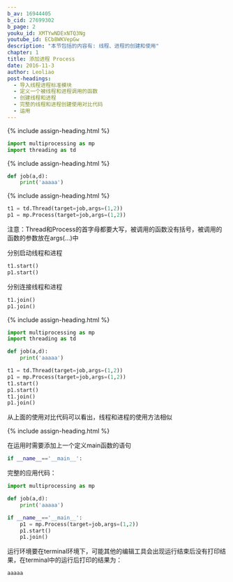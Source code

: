 ```yaml
---
b_av: 16944405
b_cid: 27699302
b_page: 2
youku_id: XMTYwNDExNTQ3Ng
youtube_id: ECb8WKVepGw
description: "本节包括的内容有: 线程、进程的创建和使用"
chapter: 1
title: 添加进程 Process
date: 2016-11-3
author: Leoliao
post-headings:
  - 导入线程进程标准模块
  - 定义一个被线程和进程调用的函数
  - 创建线程和进程
  - 完整的线程和进程创建使用对比代码
  - 运用
---
```





{% include assign-heading.html %}

```python
import multiprocessing as mp
import threading as td
```


{% include assign-heading.html %}

```python
def job(a,d):
    print('aaaaa')
```

{% include assign-heading.html %}


```python
t1 = td.Thread(target=job,args=(1,2))
p1 = mp.Process(target=job,args=(1,2))
```

注意：Thread和Process的首字母都要大写，被调用的函数没有括号，被调用的函数的参数放在args(...)中

分别启动线程和进程

```python
t1.start()
p1.start()
```

分别连接线程和进程

```python
t1.join()
p1.join()
```

{% include assign-heading.html %}

```python
import multiprocessing as mp
import threading as td

def job(a,d):
    print('aaaaa')

t1 = td.Thread(target=job,args=(1,2))
p1 = mp.Process(target=job,args=(1,2))
t1.start()
p1.start()
t1.join()
p1.join()
```
从上面的使用对比代码可以看出，线程和进程的使用方法相似


{% include assign-heading.html %}

在运用时需要添加上一个定义main函数的语句

```python
if __name__=='__main__':
```

完整的应用代码：

```python
import multiprocessing as mp

def job(a,d):
    print('aaaaa')

if __name__=='__main__':
    p1 = mp.Process(target=job,args=(1,2))
    p1.start()
    p1.join()
```

运行环境要在terminal环境下，可能其他的编辑工具会出现运行结束后没有打印结果，在terminal中的运行后打印的结果为：

```python
aaaaa
```